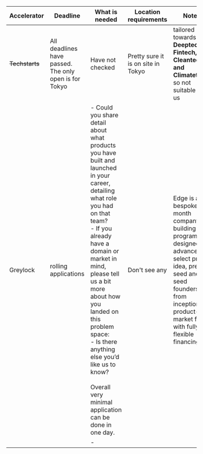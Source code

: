 | Accelerator    | Deadline                                              | What is needed                                                                                                                                                                                                                                                                                                                                                                   | Location requirements              | Notes                                                                                                                                                                                   |
| -------------- | ----------------------------------------------------- | -------------------------------------------------------------------------------------------------------------------------------------------------------------------------------------------------------------------------------------------------------------------------------------------------------------------------------------------------------------------------------- | ---------------------------------- | --------------------------------------------------------------------------------------------------------------------------------------------------------------------------------------- |
| ~~Techstarts~~ | All deadlines have passed. The only open is for Tokyo | Have not checked                                                                                                                                                                                                                                                                                                                                                                 | Pretty sure it is on site in Tokyo | tailored towards **Deeptech, Fintech, Cleantech, and Climatetech.** so not suitable for us                                                                                              |
| Greylock       | rolling applications                                  | - Could you share detail about what products you have built and launched in your career, detailing what role you had on that team?<br>- If you already have a domain or market in mind, please tell us a bit more about how you landed on this problem space:<br>- Is there anything else you’d like us to know?<br><br>Overall very minimal application can be done in one day. | Don't see any                      | Edge is a bespoke 3-month company-building program designed to advance select pre-idea, pre-seed and seed founders from inception to product-market fit, with fully flexible financing. |
|                |                                                       | -                                                                                                                                                                                                                                                                                                                                                                                |                                    |                                                                                                                                                                                         |
